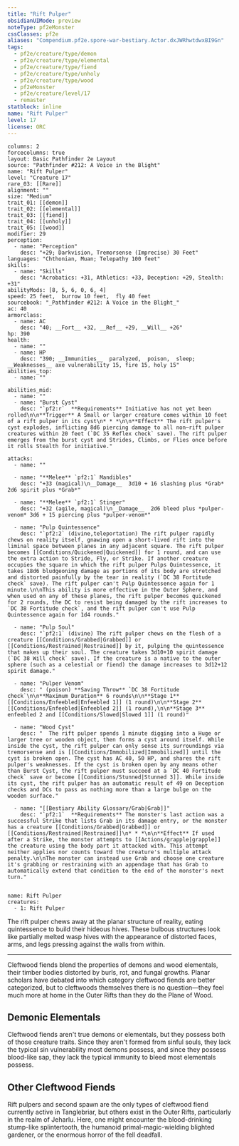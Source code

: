 ```yaml
---
title: "Rift Pulper"
obsidianUIMode: preview
noteType: pf2eMonster
cssClasses: pf2e
aliases: "Compendium.pf2e.spore-war-bestiary.Actor.dxJWRhwtdwxBI9Gn" 
tags:
  - pf2e/creature/type/demon
  - pf2e/creature/type/elemental
  - pf2e/creature/type/fiend
  - pf2e/creature/type/unholy
  - pf2e/creature/type/wood
  - pf2eMonster
  - pf2e/creature/level/17
  - remaster
statblock: inline
name: "Rift Pulper"
level: 17
license: ORC
---
```


```statblock
columns: 2
forcecolumns: true
layout: Basic Pathfinder 2e Layout
source: "Pathfinder #212: A Voice in the Blight"
name: "Rift Pulper"
level: "Creature 17"
rare_03: [[Rare]]
alignment: ""
size: "Medium"
trait_01: [[demon]]
trait_02: [[elemental]]
trait_03: [[fiend]]
trait_04: [[unholy]]
trait_05: [[wood]]
modifier: 29
perception:
  - name: "Perception"
    desc: "+29; Darkvision, Tremorsense (Imprecise) 30 Feet"
languages: "Chthonian, Muan; Telepathy 100 feet"
skills:
  - name: "Skills"
    desc: "Acrobatics: +31, Athletics: +33, Deception: +29, Stealth: +31"
abilityMods: [8, 5, 6, 0, 6, 4]
speed: 25 feet,  burrow 10 feet,  fly 40 feet
sourcebook: "_Pathfinder #212: A Voice in the Blight_"
ac: 40
armorclass:
  - name: AC
    desc: "40; __Fort__ +32, __Ref__ +29, __Will__ +26"
hp: 390
health:
  - name: ""
  - name: HP
    desc: "390; __Immunities__  paralyzed,  poison,  sleep; __Weaknesses__ axe vulnerability 15, fire 15, holy 15"
abilities_top:
  - name: ""

abilities_mid:
  - name: ""
  - name: "Burst Cyst"
    desc: "`pf2:r`  **Requirements** Initiative has not yet been rolled\n\n**Trigger** A Small or larger creature comes within 10 feet of a rift pulper in its cyst\n* * *\n\n**Effect** The rift pulper's cyst explodes, inflicting 8d6 piercing damage to all non–rift pulper creatures within 20 feet (`DC 35 Reflex check` save). The rift pulper emerges from the burst cyst and Strides, Climbs, or Flies once before it rolls Stealth for initiative."

attacks:
  - name: ""

  - name: "**Melee** `pf2:1` Mandibles"
    desc: "+33 (magical)\n__Damage__  3d10 + 16 slashing plus *Grab* 2d6 spirit plus *Grab*"

  - name: "**Melee** `pf2:1` Stinger"
    desc: "+32 (agile, magical)\n__Damage__  2d6 bleed plus *pulper-venom* 3d6 + 15 piercing plus *pulper-venom*"

  - name: "Pulp Quintessence"
    desc: "`pf2:2` (divine,teleportation) The rift pulper rapidly chews on reality itself, gnawing open a short-lived rift into the liminal space between planes in any adjacent square. The rift pulper becomes [[Conditions/Quickened|Quickened]] for 1 round, and can use the extra action to Stride, Fly, or Strike. If another creature occupies the square in which the rift pulper Pulps Quintessence, it takes 18d6 bludgeoning damage as portions of its body are stretched and distorted painfully by the tear in reality (`DC 38 Fortitude check` save). The rift pulper can't Pulp Quintessence again for 1 minute.\n\nThis ability is more effective in the Outer Sphere, and when used on any of these planes, the rift pulper becomes quickened for 2 rounds, the DC to resist being damaged by the rift increases to `DC 38 Fortitude check`, and the rift pulper can't use Pulp Quintessence again for 1d4 rounds."

  - name: "Pulp Soul"
    desc: "`pf2:1` (divine) The rift pulper chews on the flesh of a creature [[Conditions/Grabbed|Grabbed]] or [[Conditions/Restrained|Restrained]] by it, pulping the quintessence that makes up their soul. The creature takes 3d10+10 spirit damage (`DC 38 Will check` save). If the creature is a native to the outer sphere (such as a celestial or fiend) the damage increases to 3d12+12 spirit damage."

  - name: "Pulper Venom"
    desc: " (poison) **Saving Throw** `DC 38 Fortitude check`\n\n**Maximum Duration** 6 rounds\n\n**Stage 1** [[Conditions/Enfeebled|Enfeebled 1]] (1 round)\n\n**Stage 2** [[Conditions/Enfeebled|Enfeebled 2]] (1 round),\n\n**Stage 3** enfeebled 2 and [[Conditions/Slowed|Slowed 1]] (1 round)"

  - name: "Wood Cyst"
    desc: "  The rift pulper spends 1 minute digging into a Huge or larger tree or wooden object, then forms a cyst around itself. While inside the cyst, the rift pulper can only sense its surroundings via tremorsense and is [[Conditions/Immobilized|Immobilized]] until the cyst is broken open. The cyst has AC 40, 50 HP, and shares the rift pulper's weaknesses. If the cyst is broken open by any means other than Burst Cyst, the rift pulper must succeed at a `DC 40 Fortitude check` save or become [[Conditions/Stunned|Stunned 3]]. While inside its cyst, the rift pulper has an automatic result of 49 on Deception checks and DCs to pass as nothing more than a large bulge on the wooden surface."

  - name: "[[Bestiary Ability Glossary/Grab|Grab]]"
    desc: "`pf2:1`  **Requirements** The monster's last action was a successful Strike that lists Grab in its damage entry, or the monster has a creature [[Conditions/Grabbed|Grabbed]] or [[Conditions/Restrained|Restrained]]\n* * *\n\n**Effect** If used after a Strike, the monster attempts to [[Actions/grapple|grapple]] the creature using the body part it attacked with. This attempt neither applies nor counts toward the creature's multiple attack penalty.\n\nThe monster can instead use Grab and choose one creature it's grabbing or restraining with an appendage that has Grab to automatically extend that condition to the end of the monster's next turn."
 
```

```encounter-table
name: Rift Pulper
creatures:
  - 1: Rift Pulper
```



The rift pulper chews away at the planar structure of reality, eating quintessence to build their hideous hives. These bulbous structures look like partially melted wasp hives with the appearance of distorted faces, arms, and legs pressing against the walls from within.

* * *

Cleftwood fiends blend the properties of demons and wood elementals, their timber bodies distorted by burls, rot, and fungal growths. Planar scholars have debated into which category cleftwood fiends are better categorized, but to cleftwoods themselves there is no question—they feel much more at home in the Outer Rifts than they do the Plane of Wood.

## Demonic Elementals

Cleftwood fiends aren't true demons or elementals, but they possess both of those creature traits. Since they aren't formed from sinful souls, they lack the typical sin vulnerability most demons possess, and since they possess blood-like sap, they lack the typical immunity to bleed most elementals possess.

## Other Cleftwood Fiends

Rift pulpers and second spawn are the only types of cleftwood fiend currently active in Tanglebriar, but others exist in the Outer Rifts, particularly in the realm of Jeharlu. Here, one might encounter the blood-drinking stump-like splintertooth, the humanoid primal-magic-wielding blighted gardener, or the enormous horror of the fell deadfall.
